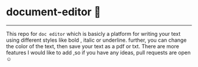 # document-editor 👋
-------
This repo for ```doc editor``` which is basicly a platform for writing your text using different styles like bold , italic or underline. further, you can change the color of the text, then save your text as a pdf or txt. There are more features I would like to add ,so if you have any ideas, pull requests are open :relaxed:
